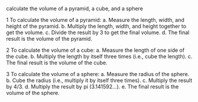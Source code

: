 calculate the volume of a pyramid, a cube, and a sphere

   1 To calculate the volume of a pyramid:
    a. Measure the length, width, and height of the pyramid.
    b. Multiply the length, width, and height together to get the volume.
    c. Divide the result by 3 to get the final volume.
    d. The final result is the volume of the pyramid.

   2 To calculate the volume of a cube:
    a. Measure the length of one side of the cube.
    b. Multiply the length by itself three times (i.e., cube the length).
    c. The final result is the volume of the cube.

   3 To calculate the volume of a sphere:
    a. Measure the radius of the sphere.
    b. Cube the radius (i.e., multiply it by itself three times).
    c. Multiply the result by 4/3.
    d. Multiply the result by pi (3.141592...).
    e. The final result is the volume of the sphere.
